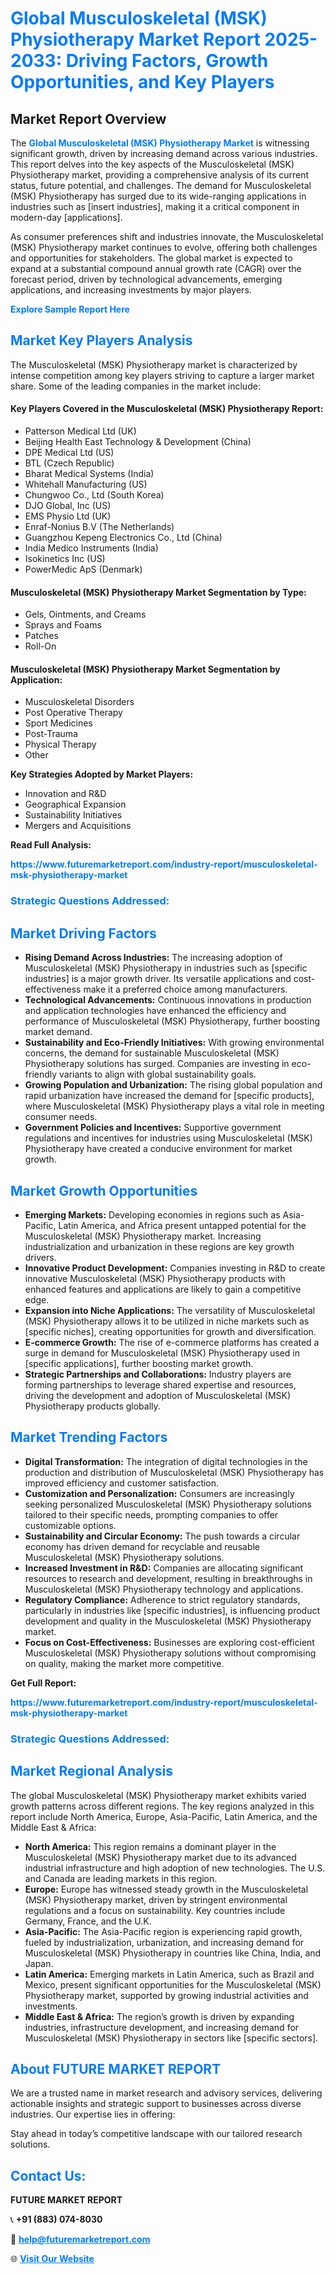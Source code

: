 <h1 style="color: #007BFF;">Global Musculoskeletal (MSK) Physiotherapy Market Report 2025-2033: Driving Factors, Growth Opportunities, and Key Players</h1>

<section id="overview">
<h2>Market Report Overview</h2>
<p>The <a href="https://www.futuremarketreport.com/industry-report/musculoskeletal-msk-physiotherapy-market" style="color: #007BFF; text-decoration: none;"><strong>Global Musculoskeletal (MSK) Physiotherapy Market</strong></a> is witnessing significant growth, driven by increasing demand across various industries. This report delves into the key aspects of the Musculoskeletal (MSK) Physiotherapy market, providing a comprehensive analysis of its current status, future potential, and challenges. The demand for Musculoskeletal (MSK) Physiotherapy has surged due to its wide-ranging applications in industries such as [insert industries], making it a critical component in modern-day [applications].</p>
<p>As consumer preferences shift and industries innovate, the Musculoskeletal (MSK) Physiotherapy market continues to evolve, offering both challenges and opportunities for stakeholders. The global market is expected to expand at a substantial compound annual growth rate (CAGR) over the forecast period, driven by technological advancements, emerging applications, and increasing investments by major players.</p>
</section>

<section id="overview">
<p><a href="https://www.futuremarketreport.com/request-sample/reportId=106429" style="color: #007BFF; text-decoration: none;"><strong>Explore Sample Report Here</strong></a></p>
</section>

<section id="key-players">
<h2 style="color: #007BFF;">Market Key Players Analysis</h2>
<p>The Musculoskeletal (MSK) Physiotherapy market is characterized by intense competition among key players striving to capture a larger market share. Some of the leading companies in the market include:</p>
<h4>Key Players Covered in the Musculoskeletal (MSK) Physiotherapy Report:</h4>
<ul><li>Patterson Medical Ltd (UK)</li><li>Beijing Health East Technology &amp; Development (China)</li><li>DPE Medical Ltd (US)</li><li>BTL (Czech Republic)</li><li>Bharat Medical Systems (India)</li><li>Whitehall Manufacturing (US)</li><li>Chungwoo Co., Ltd (South Korea)</li><li>DJO Global, Inc (US)</li><li>EMS Physio Ltd (UK)</li><li>Enraf-Nonius B.V (The Netherlands)</li><li>Guangzhou Kepeng Electronics Co., Ltd (China)</li><li>India Medico Instruments (India)</li><li>Isokinetics Inc (US)</li><li>PowerMedic ApS (Denmark)</li></ul>
<h4>Musculoskeletal (MSK) Physiotherapy Market Segmentation by Type:</h4>
<ul><li>Gels, Ointments, and Creams</li><li>Sprays and Foams</li><li>Patches</li><li>Roll-On</li></ul>

<h4>Musculoskeletal (MSK) Physiotherapy Market Segmentation by Application:</h4>
<ul><li>Musculoskeletal Disorders</li><li>Post Operative Therapy</li><li>Sport Medicines</li><li>Post-Trauma</li><li>Physical Therapy</li><li>Other</li></ul>
<p><strong>Key Strategies Adopted by Market Players:</strong></p>
<ul>
<li>Innovation and R&D</li>
<li>Geographical Expansion</li>
<li>Sustainability Initiatives</li>
<li>Mergers and Acquisitions</li>
</ul>
</section>

<section>
<p><strong>Read Full Analysis: </strong></p><a href="https://www.futuremarketreport.com/industry-report/musculoskeletal-msk-physiotherapy-market" style="color: #007BFF; text-decoration: none;"><strong>https://www.futuremarketreport.com/industry-report/musculoskeletal-msk-physiotherapy-market</strong></a>
<h3 style="color: #007BFF;">Strategic Questions Addressed:</h3>
</section>

<section id="driving-factors">
<h2 style="color: #007BFF;">Market Driving Factors</h2>
<ul>
<li><strong>Rising Demand Across Industries:</strong> The increasing adoption of Musculoskeletal (MSK) Physiotherapy in industries such as [specific industries] is a major growth driver. Its versatile applications and cost-effectiveness make it a preferred choice among manufacturers.</li>
<li><strong>Technological Advancements:</strong> Continuous innovations in production and application technologies have enhanced the efficiency and performance of Musculoskeletal (MSK) Physiotherapy, further boosting market demand.</li>
<li><strong>Sustainability and Eco-Friendly Initiatives:</strong> With growing environmental concerns, the demand for sustainable Musculoskeletal (MSK) Physiotherapy solutions has surged. Companies are investing in eco-friendly variants to align with global sustainability goals.</li>
<li><strong>Growing Population and Urbanization:</strong> The rising global population and rapid urbanization have increased the demand for [specific products], where Musculoskeletal (MSK) Physiotherapy plays a vital role in meeting consumer needs.</li>
<li><strong>Government Policies and Incentives:</strong> Supportive government regulations and incentives for industries using Musculoskeletal (MSK) Physiotherapy have created a conducive environment for market growth.</li>
</ul>
</section>

<section id="growth-opportunities">
<h2 style="color: #007BFF;">Market Growth Opportunities</h2>
<ul>
<li><strong>Emerging Markets:</strong> Developing economies in regions such as Asia-Pacific, Latin America, and Africa present untapped potential for the Musculoskeletal (MSK) Physiotherapy market. Increasing industrialization and urbanization in these regions are key growth drivers.</li>
<li><strong>Innovative Product Development:</strong> Companies investing in R&D to create innovative Musculoskeletal (MSK) Physiotherapy products with enhanced features and applications are likely to gain a competitive edge.</li>
<li><strong>Expansion into Niche Applications:</strong> The versatility of Musculoskeletal (MSK) Physiotherapy allows it to be utilized in niche markets such as [specific niches], creating opportunities for growth and diversification.</li>
<li><strong>E-commerce Growth:</strong> The rise of e-commerce platforms has created a surge in demand for Musculoskeletal (MSK) Physiotherapy used in [specific applications], further boosting market growth.</li>
<li><strong>Strategic Partnerships and Collaborations:</strong> Industry players are forming partnerships to leverage shared expertise and resources, driving the development and adoption of Musculoskeletal (MSK) Physiotherapy products globally.</li>
</ul>
</section>

<section id="trending-factors">
<h2 style="color: #007BFF;">Market Trending Factors</h2>
<ul>
<li><strong>Digital Transformation:</strong> The integration of digital technologies in the production and distribution of Musculoskeletal (MSK) Physiotherapy has improved efficiency and customer satisfaction.</li>
<li><strong>Customization and Personalization:</strong> Consumers are increasingly seeking personalized Musculoskeletal (MSK) Physiotherapy solutions tailored to their specific needs, prompting companies to offer customizable options.</li>
<li><strong>Sustainability and Circular Economy:</strong> The push towards a circular economy has driven demand for recyclable and reusable Musculoskeletal (MSK) Physiotherapy solutions.</li>
<li><strong>Increased Investment in R&D:</strong> Companies are allocating significant resources to research and development, resulting in breakthroughs in Musculoskeletal (MSK) Physiotherapy technology and applications.</li>
<li><strong>Regulatory Compliance:</strong> Adherence to strict regulatory standards, particularly in industries like [specific industries], is influencing product development and quality in the Musculoskeletal (MSK) Physiotherapy market.</li>
<li><strong>Focus on Cost-Effectiveness:</strong> Businesses are exploring cost-efficient Musculoskeletal (MSK) Physiotherapy solutions without compromising on quality, making the market more competitive.</li>
</ul>
</section>

<section>
<p><strong>Get Full Report: </strong></p><a href="https://www.futuremarketreport.com/industry-report/musculoskeletal-msk-physiotherapy-market" style="color: #007BFF; text-decoration: none;"><strong>https://www.futuremarketreport.com/industry-report/musculoskeletal-msk-physiotherapy-market</strong></a>
<h3 style="color: #007BFF;">Strategic Questions Addressed:</h3>
</section>


<section id="regional-analysis">
<h2 style="color: #007BFF;">Market Regional Analysis</h2>
<p>The global Musculoskeletal (MSK) Physiotherapy market exhibits varied growth patterns across different regions. The key regions analyzed in this report include North America, Europe, Asia-Pacific, Latin America, and the Middle East & Africa:</p>
<ul>
<li><strong>North America:</strong> This region remains a dominant player in the Musculoskeletal (MSK) Physiotherapy market due to its advanced industrial infrastructure and high adoption of new technologies. The U.S. and Canada are leading markets in this region.</li>
<li><strong>Europe:</strong> Europe has witnessed steady growth in the Musculoskeletal (MSK) Physiotherapy market, driven by stringent environmental regulations and a focus on sustainability. Key countries include Germany, France, and the U.K.</li>
<li><strong>Asia-Pacific:</strong> The Asia-Pacific region is experiencing rapid growth, fueled by industrialization, urbanization, and increasing demand for Musculoskeletal (MSK) Physiotherapy in countries like China, India, and Japan.</li>
<li><strong>Latin America:</strong> Emerging markets in Latin America, such as Brazil and Mexico, present significant opportunities for the Musculoskeletal (MSK) Physiotherapy market, supported by growing industrial activities and investments.</li>
<li><strong>Middle East & Africa:</strong> The region’s growth is driven by expanding industries, infrastructure development, and increasing demand for Musculoskeletal (MSK) Physiotherapy in sectors like [specific sectors].</li>
</ul>
</section>

<footer>
<h2 style="color: #007BFF;">About FUTURE MARKET REPORT</h2>
<p>We are a trusted name in market research and advisory services, delivering actionable insights and strategic support to businesses across diverse industries. Our expertise lies in offering:</p>

<p>Stay ahead in today’s competitive landscape with our tailored research solutions.</p>

<h2 style="color: #007BFF;">Contact Us:</h2>
<p><strong>FUTURE MARKET REPORT</strong></p>
<p>📞 <strong>+91 (883) 074-8030</strong></p>
<p>📧 <strong><a href="mailto:help@futuremarketreport.com" style="color: #007BFF;">help@futuremarketreport.com</a></strong></p>
<p>🌐 <strong><a href="https://www.futuremarketreport.com/" style="color: #007BFF;">Visit Our Website</a></strong></p>
</footer>